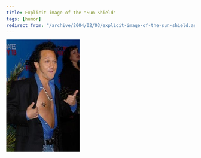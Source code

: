 ```yaml
---
title: Explicit image of the "Sun Shield"
tags: [humor]
redirect_from: "/archive/2004/02/03/explicit-image-of-the-sun-shield.aspx/"
---
```


![](/images/SunRing.JPG)

